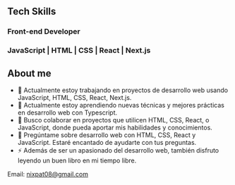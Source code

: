 ## Tech Skills
### Front-end Developer 
### JavaScript | HTML | CSS | React | Next.js 

## About me


- 🔭 Actualmente estoy trabajando en proyectos de desarrollo web usando JavaScript, HTML, CSS, React, Next.js.
- 🌱 Actualmente estoy aprendiendo nuevas técnicas y mejores prácticas en desarrollo web con Typescript.
- 👯 Busco colaborar en proyectos que utilicen HTML, CSS, React, o JavaScript, donde pueda aportar mis habilidades y conocimientos.
- 💬 Pregúntame sobre desarrollo web con HTML, CSS, React y JavaScript. Estaré encantado de ayudarte con tus preguntas.
- ⚡ Además de ser un apasionado del desarrollo web, también disfruto leyendo un buen libro en mi tiempo libre.

Email: nixpat08@gmail.com

